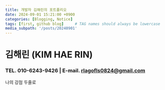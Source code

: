 ```yaml
---
title: 개발자 김해린의 포트폴리오
date: 2024-09-01 15:21:00 +0900
categories: [Blogging, Notice]
tags: [first, github blog]     # TAG names should always be lowercase
media_subpath: '/posts/20240901'
---
```


# 김해린 (KIM HAE RIN)
### TEL. 010-6243-9426  |   E-mail. rlagofls0824@gmail.com

나의 강점 두줄로 
